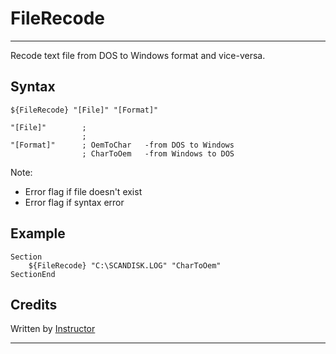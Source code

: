 # FileRecode

---

Recode text file from DOS to Windows format and vice-versa.

## Syntax

	${FileRecode} "[File]" "[Format]"

	"[File]"        ;
	                ;
	"[Format]"      ; OemToChar   -from DOS to Windows
	                ; CharToOem   -from Windows to DOS

Note:

- Error flag if file doesn't exist 
- Error flag if syntax error

## Example

	Section
		${FileRecode} "C:\SCANDISK.LOG" "CharToOem"
	SectionEnd

## Credits

Written by [Instructor][1]

---

[1]: http://nsis.sourceforge.net/User:Instructor